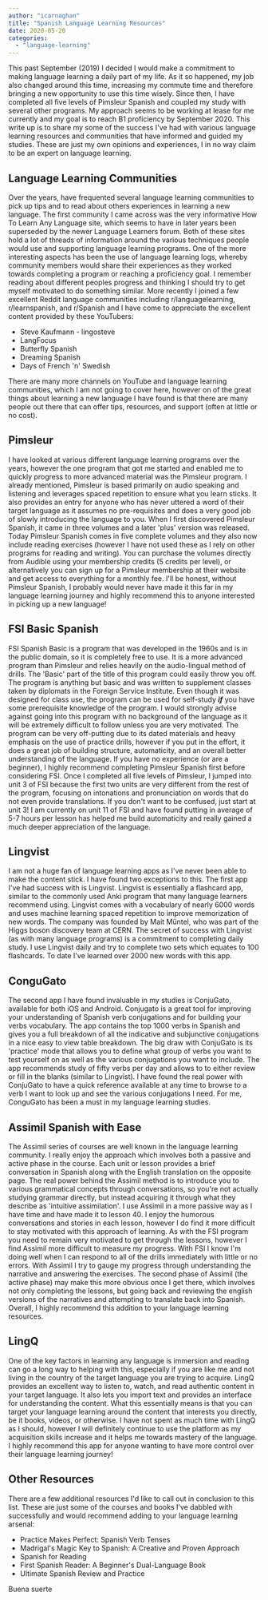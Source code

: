 ```yaml
---
author: "icarnaghan"
title: "Spanish Language Learning Resources"
date: 2020-05-20
categories: 
  - "language-learning"
---
```


This past September (2019) I decided I would make a commitment to making language learning a daily part of my life. As it so happened, my job also changed around this time, increasing my commute time and therefore bringing a new opportunity to use this time wisely. Since then, I have completed all five levels of Pimsleur Spanish and coupled my study with several other programs. My approach seems to be working at lease for me currently and my goal is to reach B1 proficiency by September 2020. This write up is to share my some of the success I've had with various language learning resources and communities that have informed and guided my studies. These are just my own opinions and experiences, I in no way claim to be an expert on language learning.

## Language Learning Communities

Over the years, have frequented several language learning communities to pick up tips and to read about others experiences in learning a new language. The first community I came across was the very informative How To Learn Any Language site, which seems to have in later years been superseded by the newer Language Learners forum. Both of these sites hold a lot of threads of information around the various techniques people would use and supporting language learning programs. One of the more interesting aspects has been the use of language learning logs, whereby community members would share their experiences as they worked towards completing a program or reaching a proficiency goal. I remember reading about different peoples progress and thinking I should try to get myself motivated to do something similar. More recently I joined a few excellent Reddit language communities including r/languagelearning, r/learnspanish, and r/Spanish and I have come to appreciate the excellent content provided by these YouTubers:

- Steve Kaufmann - lingosteve
- LangFocus
- Butterfly Spanish
- Dreaming Spanish
- Days of French 'n' Swedish

There are many more channels on YouTube and language learning communities, which I am not going to cover here, however on of the great things about learning a new language I have found is that there are many people out there that can offer tips, resources, and support (often at little or no cost).

## Pimsleur

I have looked at various different language learning programs over the years, however the one program that got me started and enabled me to quickly progress to more advanced material was the Pimsleur program. I already mentioned, Pimsleur is based primarily on audio speaking and listening and leverages spaced repetition to ensure what you learn sticks. It also provides an entry for anyone who has never uttered a word of their target language as it assumes no pre-requisites and does a very good job of slowly introducing the language to you. When I first discovered Pimsleur Spanish, it came in three volumes and a later 'plus' version was released. Today Pimsleur Spanish comes in five complete volumes and they also now include reading exercises (however I have not used these as I rely on other programs for reading and writing). You can purchase the volumes directly from Audible using your membership credits (5 credits per level), or alternatively you can sign up for a Pimsleur membership at their website and get access to everything for a monthly fee. I'll be honest, without Pimsleur Spanish, I probably would never have made it this far in my language learning journey and highly recommend this to anyone interested in picking up a new language!

## FSI Basic Spanish

FSI Spanish Basic is a program that was developed in the 1960s and is in the public domain, so it is completely free to use. It is a more advanced program than Pimsleur and relies heavily on the audio-lingual method of drills. The 'Basic' part of the title of this program could easily throw you off. The program is anything but basic and was written to supplement classes taken by diplomats in the Foreign Service Institute. Even though it was designed for class use, the program can be used for self-study **_if_** you have some prerequisite knowledge of the program. I would strongly advise against going into this program with no background of the language as it will be extremely difficult to follow unless you are very motivated. The program can be very off-putting due to its dated materials and heavy emphasis on the use of practice drills, however if you put in the effort, it does a great job of building structure, automaticity, and an overall better understanding of the language. If you have no experience (or are a beginner), I highly recommend completing Pimsleur Spanish first before considering FSI. Once I completed all five levels of Pimsleur, I jumped into unit 3 of FSI because the first two units are very different from the rest of the program, focusing on intonations and pronunciation on words that do not even provide translations. If you don't want to be confused, just start at unit 3! I am currently on unit 11 of FSI and have found putting in average of 5-7 hours per lesson has helped me build automaticity and really gained a much deeper appreciation of the language.

## Lingvist

I am not a huge fan of language learning apps as I've never been able to make the content stick. I have found two exceptions to this. The first app I've had success with is Lingvist. Lingvist is essentially a flashcard app, similar to the commonly used Anki program that many language learners recommend using. Lingvist comes with a vocabulary of nearly 6000 words and uses machine learning spaced repetition to improve memorization of new words. The company was founded by Mait Müntel, who was part of the Higgs boson discovery team at CERN. The secret of success with Lingvist (as with many language programs) is a commitment to completing daily study. I use Lingvist daily and try to complete two sets which equates to 100 flashcards. To date I've learned over 2000 new words with this app.

## ConguGato

The second app I have found invaluable in my studies is ConjuGato, available for both iOS and Android. Conjugato is a great tool for improving your understanding of Spanish verb conjugations and for building your verbs vocabulary. The app contains the top 1000 verbs in Spanish and gives you a full breakdown of all the indicative and subjunctive conjugations in a nice easy to view table breakdown. The big draw with ConjuGato is its 'practice' mode that allows you to define what group of verbs you want to test yourself on as well as the various conjugations you want to include. The app recommends study of fifty verbs per day and allows to to either review or fill in the blanks (similar to Lingvist). I have found the real power with ConjuGato to have a quick reference available at any time to browse to a verb I want to look up and see the various conjugations I need. For me, ConguGato has been a must in my language learning studies.

## Assimil Spanish with Ease

The Assimil series of courses are well known in the language learning community. I really enjoy the approach which involves both a passive and active phase in the course. Each unit or lesson provides a brief conversation in Spanish along with the English translation on the opposite page. The real power behind the Assimil method is to introduce you to various grammatical concepts through conversations, so you're not actually studying grammar directly, but instead acquiring it through what they describe as 'intuitive assimilation'. I use Assimil in a more passive way as I have time and have made it to lesson 40. I enjoy the humorous conversations and stories in each lesson, however I do find it more difficult to stay motivated with this approach of learning. As with the FSI program you need to remain very motivated to get through the lessons, however I find Assimil more difficult to measure my progress. With FSI I know I'm doing well when I can respond to all of the drills immediately with little or no errors. With Assimil I try to gauge my progress through understanding the narrative and answering the exercises. The second phase of Assimil (the active phase) may make this more obvious once I get there, which involves not only completing the lessons, but going back and reviewing the english versions of the narratives and attempting to translate back into Spanish. Overall, I highly recommend this addition to your language learning resources.

## LingQ

One of the key factors in learning any language is immersion and reading can go a long way to helping with this, especially if you are like me and not living in the country of the target language you are trying to acquire. LingQ provides an excellent way to listen to, watch, and read authentic content in your target language. It also lets you import text and provides an interface for understanding the content. What this essentially means is that you can target your language learning around the content that interests you directly, be it books, videos, or otherwise. I have not spent as much time with LingQ as I should, however I will definitely continue to use the platform as my acquisition skills increase and it helps me towards mastery of the language. I highly recommend this app for anyone wanting to have more control over their language learning journey!

## Other Resources

There are a few additional resources I'd like to call out in conclusion to this list. These are just some of the courses and books I've dabbled with successfully and would recommend adding to your language learning arsenal:

- Practice Makes Perfect: Spanish Verb Tenses
- Madrigal's Magic Key to Spanish: A Creative and Proven Approach
- Spanish for Reading
- First Spanish Reader: A Beginner's Dual-Language Book
- Ultimate Spanish Review and Practice

Buena suerte
